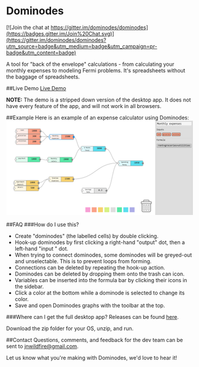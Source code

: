 # Dominodes

[![Join the chat at https://gitter.im/dominodes/dominodes](https://badges.gitter.im/Join%20Chat.svg)](https://gitter.im/dominodes/dominodes?utm_source=badge&utm_medium=badge&utm_campaign=pr-badge&utm_content=badge)

A tool for "back of the envelope" calculations - from calculating your monthly expenses to modeling Fermi problems. It's spreadsheets without the baggage of spreadsheets.

##Live Demo
[Live Demo](https://dominodes.github.io/dominodes/)

**NOTE:** The demo is a stripped down version of the desktop app. It does not have every feature of the app, and will not work in all browsers.

##Example
Here is an example of an expense calculator using Dominodes:
![Example Sheet](/Example_Sheet.png)

##FAQ
###How do I use this?
* Create "dominodes" (the labelled cells) by double clicking.
* Hook-up dominodes by first clicking a right-hand "output" dot, then a left-hand "input " dot.
* When trying to connect dominodes, some dominodes will be greyed-out and unselectable. This is to prevent loops from forming.
* Connections can be deleted by repeating the hook-up action.
* Dominodes can be deleted by dropping them onto the trash can icon.
* Variables can be inserted into the formula bar by clicking their icons in the sidebar.
* Click a color at the bottom while a dominode is selected to change its color.
* Save and open Dominodes graphs with the toolbar at the top.

###Where can I get the full desktop app?
Releases can be found [here](https://github.com/dominodes/dominodes/releases).

Download the zip folder for your OS, unzip, and run.

##Contact
Questions, comments, and feedback for the dev team can be sent to [jnwildfire@gmail.com](mailto:jnwildfire@gmail.com).

Let us know what you're making with Dominodes, we'd love to hear it!
